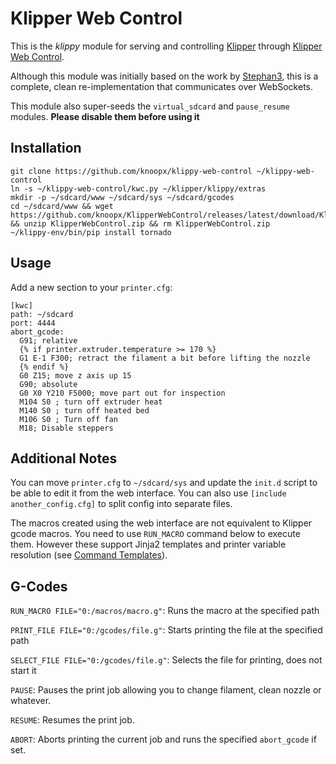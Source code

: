 # Klipper Web Control

This is the *klippy* module for serving and controlling [Klipper](https://github.com/KevinOConnor/klipper) through [Klipper Web Control](https://github.com/knoopx/KlipperWebControl).

Although this module was initially based on the work by [Stephan3](https://github.com/Stephan3/dwc2-for-klipper), this is a complete, clean re-implementation that communicates over WebSockets.

This module also super-seeds the `virtual_sdcard` and `pause_resume` modules. **Please disable them before using it**

## Installation

```
git clone https://github.com/knoopx/klippy-web-control ~/klippy-web-control
ln -s ~/klippy-web-control/kwc.py ~/klipper/klippy/extras
mkdir -p ~/sdcard/www ~/sdcard/sys ~/sdcard/gcodes
cd ~/sdcard/www && wget https://github.com/knoopx/KlipperWebControl/releases/latest/download/KlipperWebControl.zip && unzip KlipperWebControl.zip && rm KlipperWebControl.zip
~/klippy-env/bin/pip install tornado
```

## Usage

Add a new section to your `printer.cfg`:

```
[kwc]
path: ~/sdcard
port: 4444
abort_gcode:
  G91; relative
  {% if printer.extruder.temperature >= 170 %}
  G1 E-1 F300; retract the filament a bit before lifting the nozzle
  {% endif %}
  G0 Z15; move z axis up 15
  G90; absolute
  G0 X0 Y210 F5000; move part out for inspection
  M104 S0 ; turn off extruder heat
  M140 S0 ; turn off heated bed
  M106 S0 ; Turn off fan
  M18; Disable steppers
```

## Additional Notes

You can move `printer.cfg` to `~/sdcard/sys` and update the `init.d` script to be able to edit it from the web interface.
You can also use `[include another_config.cfg]` to split config into separate files.

The macros created using the web interface are not equivalent to Klipper gcode macros. You need to use `RUN_MACRO` command below to execute them. However these support Jinja2 templates and printer variable resolution (see [Command Templates](https://github.com/KevinOConnor/klipper/blob/master/docs/Command_Templates.md)).

## G-Codes

`RUN_MACRO FILE="0:/macros/macro.g"`: Runs the macro at the specified path

`PRINT_FILE FILE="0:/gcodes/file.g"`: Starts printing the file at the specified path

`SELECT_FILE FILE="0:/gcodes/file.g"`: Selects the file for printing, does not start it

`PAUSE`: Pauses the print job allowing you to change filament, clean nozzle or whatever.

`RESUME`: Resumes the print job.

`ABORT`: Aborts printing the current job and runs the specified `abort_gcode` if set.
